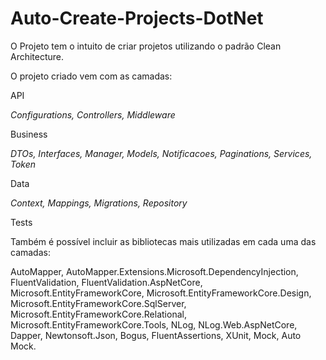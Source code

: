 # Auto-Create-Projects-DotNet
O Projeto tem o intuito de criar projetos utilizando o padrão Clean Architecture.

O projeto criado vem com as camadas:

API

*Configurations, Controllers, Middleware*
  
Business

*DTOs, Interfaces, Manager, Models, Notificacoes, Paginations, Services, Token*

Data

*Context, Mappings, Migrations, Repository*

Tests

Também é possível incluir as bibliotecas mais utilizadas em cada uma das camadas:

AutoMapper,
AutoMapper.Extensions.Microsoft.DependencyInjection,
FluentValidation,
FluentValidation.AspNetCore,
Microsoft.EntityFrameworkCore,
Microsoft.EntityFrameworkCore.Design,
Microsoft.EntityFrameworkCore.SqlServer,
Microsoft.EntityFrameworkCore.Relational,
Microsoft.EntityFrameworkCore.Tools,
NLog,
NLog.Web.AspNetCore,
Dapper,
Newtonsoft.Json,
Bogus,
FluentAssertions,
XUnit,
Mock,
Auto Mock.

